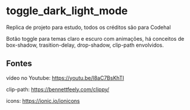 # toggle_dark_light_mode

Replica de projeto para estudo, todos os créditos são para Codehal

Botão toggle para temas claro e escuro com animações, há conceitos de box-shadow, trasition-delay, drop-shadow, clip-path envolvidos.

## Fontes
vídeo no Youtube: https://youtu.be/l8aC7BsKhTI

clip-path: https://bennettfeely.com/clippy/

icons: https://ionic.io/ionicons
